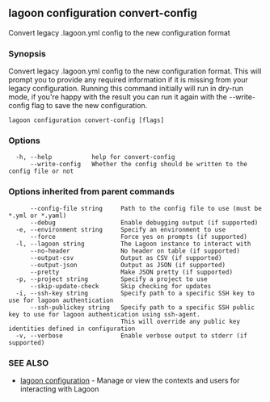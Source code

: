 ## lagoon configuration convert-config

Convert legacy .lagoon.yml config to the new configuration format

### Synopsis

Convert legacy .lagoon.yml config to the new configuration format.
This will prompt you to provide any required information if it is missing from your legacy configuration.
Running this command initially will run in dry-run mode, if you're happy with the result you can run it again
with the --write-config flag to save the new configuration.

```
lagoon configuration convert-config [flags]
```

### Options

```
  -h, --help           help for convert-config
      --write-config   Whether the config should be written to the config file or not
```

### Options inherited from parent commands

```
      --config-file string     Path to the config file to use (must be *.yml or *.yaml)
      --debug                  Enable debugging output (if supported)
  -e, --environment string     Specify an environment to use
      --force                  Force yes on prompts (if supported)
  -l, --lagoon string          The Lagoon instance to interact with
      --no-header              No header on table (if supported)
      --output-csv             Output as CSV (if supported)
      --output-json            Output as JSON (if supported)
      --pretty                 Make JSON pretty (if supported)
  -p, --project string         Specify a project to use
      --skip-update-check      Skip checking for updates
  -i, --ssh-key string         Specify path to a specific SSH key to use for lagoon authentication
      --ssh-publickey string   Specify path to a specific SSH public key to use for lagoon authentication using ssh-agent.
                               This will override any public key identities defined in configuration
  -v, --verbose                Enable verbose output to stderr (if supported)
```

### SEE ALSO

* [lagoon configuration](lagoon_configuration.md)	 - Manage or view the contexts and users for interacting with Lagoon

